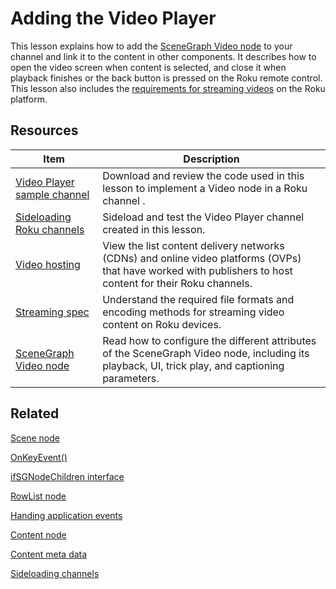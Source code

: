 # Adding the Video Player

This lesson explains how to add the [SceneGraph Video node](https://developer.roku.com/docs/references/scenegraph/media-playback-nodes/video.md) to your channel and link it to the content in other components. It describes how to open the video screen when content is selected, and close it when playback finishes or the back button is pressed on the Roku remote control. This lesson also includes the [requirements for streaming videos](https://developer.roku.com/docs/specs/streaming.md) on the Roku platform. 

## Resources

| Item                                                         | Description                                                  |
| ------------------------------------------------------------ | ------------------------------------------------------------ |
| [Video Player sample channel](https://github.com/rokudev/scenegraph-master-sample/tree/master/VideoPlayer) | Download and review the code used in this lesson to implement a Video node in a Roku channel . |
| [Sideloading  Roku channels](https://developer.roku.com/docs/developer-program/getting-started/developer-setup.md#step-2-accessing-the-development-application-installer) | Sideload and test the Video Player channel created in this lesson. |
| [Video hosting](https://developer.roku.com/docs/features/how-channels-work.md#content-hosting) | View the list  content delivery networks (CDNs) and online video platforms (OVPs) that have worked with publishers to host content for their Roku channels. |
| [Streaming spec](https://developer.roku.com/docs/specs/streaming.md)                   | Understand the required file formats and encoding methods for streaming video content on Roku devices. |
| [SceneGraph Video node](https://developer.roku.com/docs/references/scenegraph/media-playback-nodes/video.md) | Read how to configure the different attributes of the SceneGraph Video node, including its playback, UI, trick play, and captioning parameters. |

## Related

[Scene node](https://developer.roku.com/docs/references/scenegraph/abstract-nodes/scene.md)

[OnKeyEvent()](https://developer.roku.com/docs/references/scenegraph/component-functions/onkeyevent.md)

[ifSGNodeChildren interface](https://developer.roku.com/docs/references/brightscript/interfaces/ifsgnodechildren.md)

[RowList node](https://developer.roku.com/docs/references/scenegraph/list-and-grid-nodes/rowlist.md)

[Handing application events](https://developer.roku.com/docs/developer-program/core-concepts/handling-application-events.md)

[Content node](https://developer.roku.com/docs/references/scenegraph/control-nodes/contentnode.md)  

[Content meta data](https://developer.roku.com/docs/developer-program/getting-started/architecture/content-metadata.md)

[Sideloading channels](https://developer.roku.com/docs/developer-program/getting-started/developer-setup.md#step-2-accessing-the-development-application-installer)
